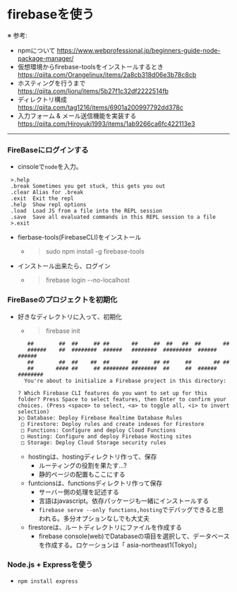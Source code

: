 # firebaseを使う

※ 参考: 
* npmについて
https://www.webprofessional.jp/beginners-guide-node-package-manager/
* 仮想環境からfirebase-toolsをインストールするとき
https://qiita.com/Orangelinux/items/2a8cb318d06e3b78c8cb
* ホスティングを行うまで
https://qiita.com/Ijoru/items/5b27f1c32df2222514fb
* ディレクトリ構成
https://qiita.com/tag1216/items/6901a200997792dd378c
* 入力フォーム & メール送信機能を実装する
https://qiita.com/Hiroyuki1993/items/1ab9266ca6fc422113e3


***

### FireBaseにログインする
* cinsoleで`node`を入力。
 ```こんな画面が出ればOK
  >.help
  .break Sometimes you get stuck, this gets you out
  .clear Alias for .break
  .exit  Exit the repl
  .help  Show repl options
  .load  Load JS from a file into the REPL session
  .save  Save all evaluated commands in this REPL session to a file
  >.exit
  ```
* fierbase-tools(FirebaseCLI)をインストール
  - >sudo npm install -g firebase-tools
* インストール出来たら、ログイン
  - >firebase login --no-localhost
  
### FireBaseのプロジェクトを初期化
* 好きなディレクトリに入って、初期化
  - >firebase init
  ```######## #### ########  ######## ########     ###     ######  ########
     ##        ##  ##     ## ##       ##     ##  ##   ##  ##       ##
     ######    ##  ########  ######   ########  #########  ######  ######
     ##        ##  ##    ##  ##       ##     ## ##     ##       ## ##
     ##       #### ##     ## ######## ########  ##     ##  ######  ########
    You're about to initialize a Firebase project in this directory:

  ? Which Firebase CLI features do you want to set up for this folder? Press Space to select features, then Enter to confirm your choices. (Press <space> to select, <a> to toggle all, <i> to invert selection)
  ❯◯ Database: Deploy Firebase Realtime Database Rules
   □ Firestore: Deploy rules and create indexes for Firestore
   □ Functions: Configure and deploy Cloud Functions
   □ Hosting: Configure and deploy Firebase Hosting sites
   □ Storage: Deploy Cloud Storage security rules
   ```
  * hostingは、hostingディレクトリ作って、保存
    - ルーティングの役割を果たす...?
    - 静的ページの配置もここにする
  * funtcionsは、functionsディレクトリ作って保存
    - サーバー側の処理を記述する
    - 言語はjavascript。依存パッケージも一緒にインストールする
    - `firebase serve --only functions,hosting`でデバッグできると思われる。多分オプションなしでも大丈夫
  * firestoreは、ルートディレクトリにファイルを作成する
    - firebase console(web)でDatabaseの項目を選択して、データベースを作成する。ロケーションは「	asia-northeast1(Tokyo)」
    
 ### Node.js + Expressを使う
  * `npm install express`
  
    

